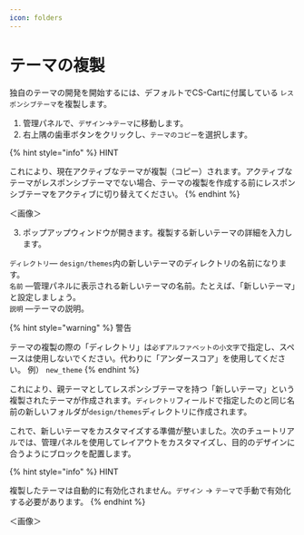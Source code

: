 ```yaml
---
icon: folders
---
```


# テーマの複製

独自のテーマの開発を開始するには、デフォルトでCS-Cartに付属している `レスポンシブテーマ`を複製します。

1. 管理パネルで、`デザイン`→`テーマ`に移動します。
2. 右上隅の歯車ボタンをクリックし、`テーマのコピー`を選択します。

{% hint style="info" %}
HINT

これにより、現在アクティブなテーマが複製（コピー）されます。アクティブなテーマがレスポンシブテーマでない場合、テーマの複製を作成する前にレスポンシブテーマをアクティブに切り替えてください。
{% endhint %}

＜画像＞

3. ポップアップウィンドウが開きます。複製する新しいテーマの詳細を入力します。

`ディレクトリ`— `design/themes`内の新しいテーマのディレクトリの名前になります。\
`名前` —管理パネルに表示される新しいテーマの名前。たとえば、「新しいテーマ」と設定しましょう。\
`説明` —テーマの説明。

{% hint style="warning" %}
警告

テーマの複製の際の「ディレクトリ」は`必ずアルファベットの小文字`で指定し、スペースは使用しないでください。代わりに「アンダースコア」を使用してください。 例） `new_theme`
{% endhint %}

これにより、親テーマとしてレスポンシブテーマを持つ「新しいテーマ」という複製されたテーマが作成されます。`ディレクトリ`フィールドで指定したのと同じ名前の新しいフォルダが`design/themes`ディレクトリに作成されます。

これで、新しいテーマをカスタマイズする準備が整いました。次のチュートリアルでは、管理パネルを使用してレイアウトをカスタマイズし、目的のデザインに合うようにブロックを配置します。

{% hint style="info" %}
HINT

複製したテーマは自動的に有効化されません。`デザイン` → `テーマ`で手動で有効化する必要があります。
{% endhint %}

＜画像＞

